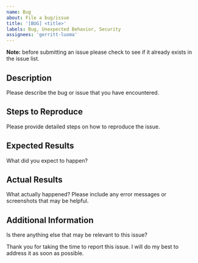 ```yaml
---
name: Bug
about: File a bug/issue
title: '[BUG] <title>'
labels: Bug, Unexpected Behavior, Security
assignees: 'gerritt-luoma'
---
```


**Note:** before submitting an issue please check to see if it already exists in the issue list.
## Description

Please describe the bug or issue that you have encountered.

## Steps to Reproduce

Please provide detailed steps on how to reproduce the issue.

## Expected Results

What did you expect to happen?

## Actual Results

What actually happened? Please include any error messages or screenshots that may be helpful.

## Additional Information

Is there anything else that may be relevant to this issue?

Thank you for taking the time to report this issue. I will do my best to address it as soon as possible.